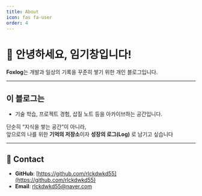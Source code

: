 ```yaml
---
title: About
icon: fas fa-user
order: 4
---
```


# 👋 안녕하세요, 임기창입니다!

**Foxlog**는 개발과 일상의 기록을 꾸준히 쌓기 위한 개인 블로그입니다.

---

## 이 블로그는
- 기술 학습, 프로젝트 경험, 삽질 노트 등을 아카이브하는 공간입니다.

단순히 “지식을 쌓는 공간”이 아니라,  
앞으로의 나를 위한 **기억의 저장소**이자 **성장의 로그(Log)** 로 남기고 싶습니다

---

## 🦊 Contact
- **GitHub**: [https://github.com/rlckdwkd55](https://github.com/rlckdwkd55)
- **Email**: [rlckdwkd55@naver.com](mailto:rlckdwkd55@naver.com)
